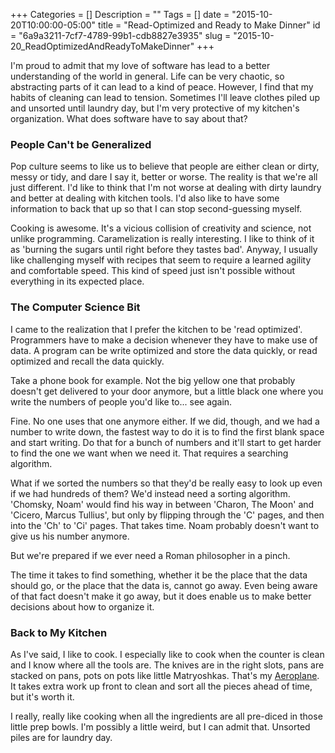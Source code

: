 +++
Categories = []
Description = ""
Tags = []
date = "2015-10-20T10:00:00-05:00"
title = "Read-Optimized and Ready to Make Dinner"
id = "6a9a3211-7cf7-4789-99b1-cdb8827e3935"
slug = "2015-10-20_ReadOptimizedAndReadyToMakeDinner"
+++

I'm proud to admit that my love of software has lead to a better understanding of the world in general. Life can be very chaotic, so abstracting parts of it can lead to a kind of peace. However, I find that my habits of cleaning can lead to tension. Sometimes I'll leave clothes piled up and unsorted until laundry day, but I'm very protective of my kitchen's organization. What does software have to say about that?

<!--more-->

### People Can't be Generalized

Pop culture seems to like us to believe that people are either clean or dirty, messy or tidy, and dare I say it, better or worse. The reality is that we're all just different. I'd like to think that I'm not worse at dealing with dirty laundry and better at dealing with kitchen tools. I'd also like to have some information to back that up so that I can stop second-guessing myself.

Cooking is awesome. It's a vicious collision of creativity and science, not unlike programming. Caramelization is really interesting. I like to think of it as 'burning the sugars until right before they tastes bad'. Anyway, I usually like challenging myself with recipes that seem to require a learned agility and comfortable speed. This kind of speed just isn't possible without everything in its expected place.

### The Computer Science Bit

I came to the realization that I prefer the kitchen to be 'read optimized'. Programmers have to make a decision whenever they have to make use of data. A program can be write optimized and store the data quickly, or read optimized and recall the data quickly.

Take a phone book for example. Not the big yellow one that probably doesn't get delivered to your door anymore, but a little black one where you write the numbers of people you'd like to... see again.

Fine. No one uses that one anymore either. If we did, though, and we had a number to write down, the fastest way to do it is to find the first blank space and start writing. Do that for a bunch of numbers and it'll start to get harder to find the one we want when we need it. That requires a searching algorithm.

What if we sorted the numbers so that they'd be really easy to look up even if we had hundreds of them? We'd instead need a sorting algorithm. 'Chomsky, Noam' would find his way in between 'Charon, The Moon' and 'Cicero, Marcus Tullius', but only by flipping through the 'C' pages, and then into the 'Ch' to 'Ci' pages. That takes time. Noam probably doesn't want to give us his number anymore.

But we're prepared if we ever need a Roman philosopher in a pinch.

The time it takes to find something, whether it be the place that the data should go, or the place that the data is, cannot go away. Even being aware of that fact doesn't make it go away, but it does enable us to make better decisions about how to organize it.

### Back to My Kitchen

As I've said, I like to cook. I especially like to cook when the counter is clean and I know where all the tools are. The knives are in the right slots, pans are stacked on pans, pots on pots like little Matryoshkas. That's my [Aeroplane](https://www.youtube.com/watch?v=vV8IAOojoAA). It takes extra work up front to clean and sort all the pieces ahead of time, but it's worth it.

I really, really like cooking when all the ingredients are all pre-diced in those little prep bowls. I'm possibly a little weird, but I can admit that. Unsorted piles are for laundry day.

